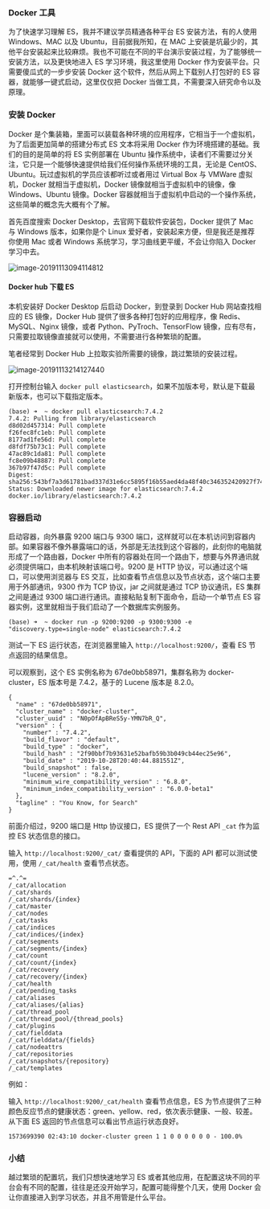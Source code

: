 ### Docker 工具

为了快速学习理解 ES，我并不建议学员精通各种平台 ES 安装方法，有的人使用 Windows、MAC 以及 Ubuntu，目前据我所知，在 MAC
上安装是坑最少的，其他平台安装起来比较麻烦。我也不可能在不同的平台演示安装过程，为了能够统一安装方法，以及更快地进入 ES 学习环境，我这里使用
Docker 作为安装平台。只需要傻瓜式的一步步安装 Docker 这个软件，然后从网上下载别人打包好的 ES 容器，就能够一键式启动，这里仅仅把
Docker 当做工具，不需要深入研究命令以及原理。

### 安装 Docker

Docker 是个集装箱，里面可以装载各种环境的应用程序，它相当于一个虚拟机，为了后面更加简单的搭建分布式 ES 文本将采用 Docker
作为环境搭建的基础。我们的目的是简单的将 ES 实例部署在 Ubuntu
操作系统中，读者们不需要过分关注，它只是一个能够快速提供给我们任何操作系统环境的工具，无论是 CentOS、Ubuntu。玩过虚拟机的学员应该都听过或者用过
Virtual Box 与 VMWare 虚拟机，Docker 就相当于虚拟机，Docker 镜像就相当于虚拟机中的镜像，像 Windows、Ubuntu
镜像。Docker 容器就相当于虚拟机中启动的一个操作系统，这些简单的概念先大概有个了解。

首先百度搜索 Docker Desktop，去官网下载软件安装包，Docker 提供了 Mac 与 Windows 版本，如果你是个 Linux
爱好者，安装起来方便，但是我还是推荐你使用 Mac 或者 Windows 系统学习，学习曲线更平缓，不会让你陷入 Docker 学习中去。

![image-20191113094114812](https://images.gitbook.cn/2020-04-07-054407.png)

#### **Docker hub 下载 ES**

本机安装好 Docker Desktop 后启动 Docker，到登录到 Docker Hub 网站查找相应的 ES 镜像，Docker Hub
提供了很多各种打包好的应用程序，像 Redis、MySQL、Nginx 镜像，或者 Python、PyTroch、TensorFlow
镜像，应有尽有，只需要拉取镜像直接就可以使用，不需要进行各种繁琐的配置。

笔者经常到 Docker Hub 上拉取实验所需要的镜像，跳过繁琐的安装过程。

![image-20191113214127440](https://images.gitbook.cn/2020-04-07-054417.png)

打开控制台输入 `docker pull elasticsearch`，如果不加版本号，默认是下载最新版本，也可以下载指定版本。

    
    
    (base) ➜  ~ docker pull elasticsearch:7.4.2
    7.4.2: Pulling from library/elasticsearch
    d8d02d457314: Pull complete 
    f26fec8fc1eb: Pull complete 
    8177ad1fe56d: Pull complete 
    d8fdf75b73c1: Pull complete 
    47ac89c1da81: Pull complete 
    fc8e09b48887: Pull complete 
    367b97f47d5c: Pull complete 
    Digest: sha256:543bf7a3d61781bad337d31e6cc5895f16b55aed4da48f40c346352420927f74
    Status: Downloaded newer image for elasticsearch:7.4.2
    docker.io/library/elasticsearch:7.4.2
    

### 容器启动

启动容器，向外暴露 9200 端口与 9300
端口，这样就可以在本机访问到容器内部。如果容器不像外暴露端口的话，外部是无法找到这个容器的，此刻你的电脑就形成了一个路由器，Docker
中所有的容器处在同一个路由下，想要与外界通讯就必须提供端口，由本机映射该端口号。9200 是 HTTP 协议，可以通过这个端口，可以使用浏览器与 ES
交互，比如查看节点信息以及节点状态，这个端口主要用于外部通讯，9300 作为 TCP 协议，jar 之间就是通过 TCP 协议通讯，ES 集群之间是通过
9300 端口进行通讯。直接粘贴复制下面命令，启动一个单节点 ES 容器实例，这里就相当于我们启动了一个数据库实例服务。

    
    
    (base) ➜  ~ docker run -p 9200:9200 -p 9300:9300 -e "discovery.type=single-node" elasticsearch:7.4.2 
    

测试一下 ES 运行状态，在浏览器里输入 `http://localhost:9200/`，查看 ES 节点返回的结果信息。

可以观察到，这个 ES 实例名称为 67de0bb58971，集群名称为 docker-cluster，ES 版本号是 7.4.2，基于的 Lucene
版本是 8.2.0。

    
    
    {
      "name" : "67de0bb58971",
      "cluster_name" : "docker-cluster",
      "cluster_uuid" : "N0pOfApBReS5y-YMN7bR_Q",
      "version" : {
        "number" : "7.4.2",
        "build_flavor" : "default",
        "build_type" : "docker",
        "build_hash" : "2f90bbf7b93631e52bafb59b3b049cb44ec25e96",
        "build_date" : "2019-10-28T20:40:44.881551Z",
        "build_snapshot" : false,
        "lucene_version" : "8.2.0",
        "minimum_wire_compatibility_version" : "6.8.0",
        "minimum_index_compatibility_version" : "6.0.0-beta1"
      },
      "tagline" : "You Know, for Search"
    }
    

前面介绍过，9200 端口是 Http 协议接口，ES 提供了一个 Rest API `_cat` 作为监控 ES 状态信息的接口。

输入 `http://localhost:9200/_cat/` 查看提供的 API，下面的 API 都可以测试使用，使用 `/_cat/health`
查看节点状态。

    
    
    =^.^=
    /_cat/allocation
    /_cat/shards
    /_cat/shards/{index}
    /_cat/master
    /_cat/nodes
    /_cat/tasks
    /_cat/indices
    /_cat/indices/{index}
    /_cat/segments
    /_cat/segments/{index}
    /_cat/count
    /_cat/count/{index}
    /_cat/recovery
    /_cat/recovery/{index}
    /_cat/health
    /_cat/pending_tasks
    /_cat/aliases
    /_cat/aliases/{alias}
    /_cat/thread_pool
    /_cat/thread_pool/{thread_pools}
    /_cat/plugins
    /_cat/fielddata
    /_cat/fielddata/{fields}
    /_cat/nodeattrs
    /_cat/repositories
    /_cat/snapshots/{repository}
    /_cat/templates
    

例如：

输入 `http://localhost:9200/_cat/health` 查看节点信息，ES
为节点提供了三种颜色反应节点的健康状态：green、yellow、red，依次表示健康、一般、较差。从下面 ES 返回的节点信息可以看出节点运行状态良好。

    
    
    1573699390 02:43:10 docker-cluster green 1 1 0 0 0 0 0 0 - 100.0%
    

### 小结

越过繁琐的配置坑，我们只想快速地学习 ES 或者其他应用，在配置这块不同的平台会有不同的配置，往往是还没开始学习，配置可能得整个几天，使用 Docker
会让你直接进入到学习状态，并且不用管是什么平台。

